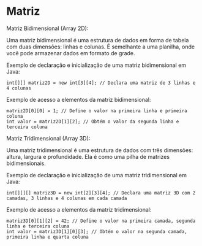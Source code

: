 # Matriz
 
Matriz Bidimensional (Array 2D):

Uma matriz bidimensional é uma estrutura de dados em forma de tabela com duas dimensões: linhas e colunas. É semelhante a uma planilha, onde você pode armazenar dados em formato de grade.

Exemplo de declaração e inicialização de uma matriz bidimensional em Java:

```
int[][] matriz2D = new int[3][4]; // Declara uma matriz de 3 linhas e 4 colunas
```

Exemplo de acesso a elementos da matriz bidimensional:
```
matriz2D[0][0] = 1; // Define o valor na primeira linha e primeira coluna
int valor = matriz2D[1][2]; // Obtém o valor da segunda linha e terceira coluna
```
Matriz Tridimensional (Array 3D):

Uma matriz tridimensional é uma estrutura de dados com três dimensões: altura, largura e profundidade. Ela é como uma pilha de matrizes bidimensionais.

Exemplo de declaração e inicialização de uma matriz tridimensional em Java:

```
int[][][] matriz3D = new int[2][3][4]; // Declara uma matriz 3D com 2 camadas, 3 linhas e 4 colunas em cada camada
```

Exemplo de acesso a elementos da matriz tridimensional:
```
matriz3D[0][1][2] = 42; // Define o valor na primeira camada, segunda linha e terceira coluna
int valor = matriz3D[1][0][3]; // Obtém o valor na segunda camada, primeira linha e quarta coluna
```
